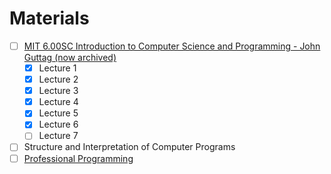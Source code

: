 # Materials

- [ ] [MIT 6.00SC Introduction to Computer Science and Programming - John Guttag (now archived)](https://dspace.mit.edu/handle/1721.1/150601)
  - [x] Lecture 1
  - [x] Lecture 2
  - [x] Lecture 3
  - [x] Lecture 4
  - [x] Lecture 5
  - [x] Lecture 6
  - [ ] Lecture 7
- [ ] Structure and Interpretation of Computer Programs
- [ ] [Professional Programming](https://github.com/charlax/professional-programming)
